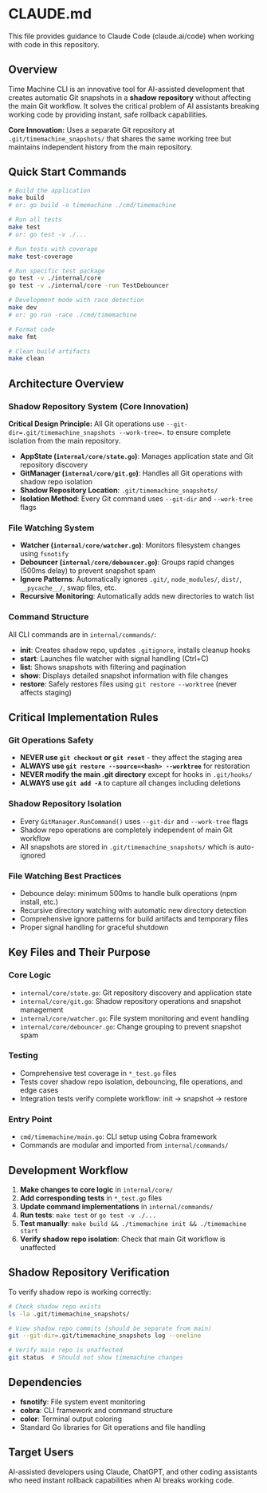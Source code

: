 # CLAUDE.md

This file provides guidance to Claude Code (claude.ai/code) when working with code in this repository.

## Overview

Time Machine CLI is an innovative tool for AI-assisted development that creates automatic Git snapshots in a **shadow repository** without affecting the main Git workflow. It solves the critical problem of AI assistants breaking working code by providing instant, safe rollback capabilities.

**Core Innovation:** Uses a separate Git repository at `.git/timemachine_snapshots/` that shares the same working tree but maintains independent history from the main repository.

## Quick Start Commands

```bash
# Build the application
make build
# or: go build -o timemachine ./cmd/timemachine

# Run all tests
make test
# or: go test -v ./...

# Run tests with coverage
make test-coverage

# Run specific test package
go test -v ./internal/core
go test -v ./internal/core -run TestDebouncer

# Development mode with race detection
make dev
# or: go run -race ./cmd/timemachine

# Format code
make fmt

# Clean build artifacts
make clean
```

## Architecture Overview

### Shadow Repository System (Core Innovation)

**Critical Design Principle:** All Git operations use `--git-dir=.git/timemachine_snapshots --work-tree=.` to ensure complete isolation from the main repository.

- **AppState (`internal/core/state.go`)**: Manages application state and Git repository discovery
- **GitManager (`internal/core/git.go`)**: Handles all Git operations with shadow repo isolation
- **Shadow Repository Location**: `.git/timemachine_snapshots/`
- **Isolation Method**: Every Git command uses `--git-dir` and `--work-tree` flags

### File Watching System

- **Watcher (`internal/core/watcher.go`)**: Monitors filesystem changes using `fsnotify`
- **Debouncer (`internal/core/debouncer.go`)**: Groups rapid changes (500ms delay) to prevent snapshot spam
- **Ignore Patterns**: Automatically ignores `.git/`, `node_modules/`, `dist/`, `__pycache__/`, swap files, etc.
- **Recursive Monitoring**: Automatically adds new directories to watch list

### Command Structure

All CLI commands are in `internal/commands/`:
- **init**: Creates shadow repo, updates `.gitignore`, installs cleanup hooks
- **start**: Launches file watcher with signal handling (Ctrl+C)
- **list**: Shows snapshots with filtering and pagination
- **show**: Displays detailed snapshot information with file changes
- **restore**: Safely restores files using `git restore --worktree` (never affects staging)

## Critical Implementation Rules

### Git Operations Safety
- **NEVER use `git checkout` or `git reset`** - they affect the staging area
- **ALWAYS use `git restore --source=<hash> --worktree`** for restoration
- **NEVER modify the main .git directory** except for hooks in `.git/hooks/`
- **ALWAYS use `git add -A`** to capture all changes including deletions

### Shadow Repository Isolation
- Every `GitManager.RunCommand()` uses `--git-dir` and `--work-tree` flags
- Shadow repo operations are completely independent of main Git workflow
- All snapshots are stored in `.git/timemachine_snapshots/` which is auto-ignored

### File Watching Best Practices
- Debounce delay: minimum 500ms to handle bulk operations (npm install, etc.)
- Recursive directory watching with automatic new directory detection
- Comprehensive ignore patterns for build artifacts and temporary files
- Proper signal handling for graceful shutdown

## Key Files and Their Purpose

### Core Logic
- `internal/core/state.go`: Git repository discovery and application state
- `internal/core/git.go`: Shadow repository operations and snapshot management
- `internal/core/watcher.go`: File system monitoring and event handling
- `internal/core/debouncer.go`: Change grouping to prevent snapshot spam

### Testing
- Comprehensive test coverage in `*_test.go` files
- Tests cover shadow repo isolation, debouncing, file operations, and edge cases
- Integration tests verify complete workflow: init → snapshot → restore

### Entry Point
- `cmd/timemachine/main.go`: CLI setup using Cobra framework
- Commands are modular and imported from `internal/commands/`

## Development Workflow

1. **Make changes to core logic** in `internal/core/`
2. **Add corresponding tests** in `*_test.go` files
3. **Update command implementations** in `internal/commands/`
4. **Run tests**: `make test` or `go test -v ./...`
5. **Test manually**: `make build && ./timemachine init && ./timemachine start`
6. **Verify shadow repo isolation**: Check that main Git workflow is unaffected

## Shadow Repository Verification

To verify shadow repo is working correctly:
```bash
# Check shadow repo exists
ls -la .git/timemachine_snapshots/

# View shadow repo commits (should be separate from main)
git --git-dir=.git/timemachine_snapshots log --oneline

# Verify main repo is unaffected
git status  # Should not show timemachine changes
```

## Dependencies

- **fsnotify**: File system event monitoring
- **cobra**: CLI framework and command structure
- **color**: Terminal output coloring
- Standard Go libraries for Git operations and file handling

## Target Users

AI-assisted developers using Claude, ChatGPT, and other coding assistants who need instant rollback capabilities when AI breaks working code.